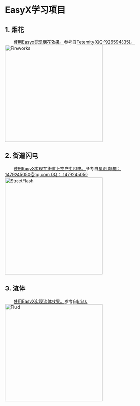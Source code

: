 # EasyX学习项目
## 1. 烟花
&emsp;&emsp;[使用Easyx实现烟花效果。](https://github.com/liaochenhan/EasyX-/blob/master/MyFireworks/fireworks.cpp)参考自[Teternity(QQ:1926594835)。](https://codebus.cn/teternity/post/Fireworks)<br/> 
<img src="https://github.com/liaochenhan/EasyX-projects/blob/master/MyFireworks/fireworks.gif" width="320" height="320" alt="Fireworks">  

## 2. 街道闪电
&emsp;&emsp;[使用EasyX实现在街道上空产生闪电。](https://github.com/liaochenhan/EasyX-/blob/master/StreetFlash/streetflash.cpp)参考自[星羽 邮箱：1479245050@qq.com  QQ： 1479245050](https://codebus.cn/featherstar/post/random_lightning)<br/>
<img src="https://github.com/liaochenhan/EasyX-projects/blob/master/StreetFlash/streetflash.gif" width="320" height="320" alt="StreetFlash">  

## 3. 流体
&emsp;&emsp;[使用EasyX实现流体效果。](https://github.com/liaochenhan/EasyX-/blob/master/Fluid/fluid.cpp)参考自[krissi](https://codebus.cn/zhaoh/post/liquid-particles)<br/>
<img src="https://github.com/liaochenhan/EasyX-projects/blob/master/Fluid/fluid.gif" width="320" height="320" alt="Fluid">
